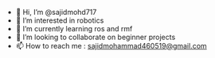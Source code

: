 - 👋 Hi, I’m @sajidmohd717
- 👀 I’m interested in robotics
- 🌱 I’m currently learning ros and rmf
- 💞️ I’m looking to collaborate on beginner projects
- 📫 How to reach me : sajidmohammad460519@gmail.com

<!---
sajidmohd717/sajidmohd717 is a ✨ special ✨ repository because its `README.md` (this file) appears on your GitHub profile.
You can click the Preview link to take a look at your changes.
--->
